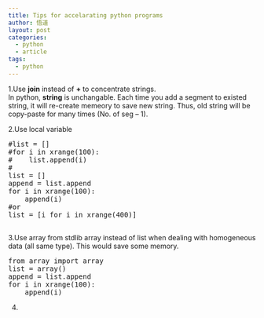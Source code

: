 ```yaml
---
title: Tips for accelarating python programs
author: 悟道
layout: post
categories:
  - python
  - article
tags:
  - python
---
```


1.Use **join** instead of **+** to concentrate strings.  
In python, **string** is unchangable. Each time you add a segment to existed string, it will re-create memeory to save new string. Thus, old string will be copy-paste for many times (No. of seg &#8211; 1).

2.Use local variable

<pre class="brush: python; title: ; notranslate" title="">#list = []
#for i in xrange(100):
#    list.append(i)
#
list = []
append = list.append
for i in xrange(100):
    append(i)
#or
list = [i for i in xrange(400)]

</pre>

3.Use array from stdlib array instead of list when dealing with homogeneous data (all same type). This would save some memory.

<pre class="brush: python; title: ; notranslate" title="">from array import array
list = array()
append = list.append
for i in xrange(100):
    append(i)
</pre>

4.
